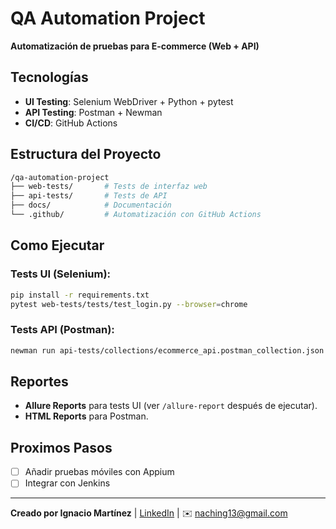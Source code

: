 #  QA Automation Project  
**Automatización de pruebas para E-commerce (Web + API)**  

##  Tecnologías  
- **UI Testing**: Selenium WebDriver + Python + pytest  
- **API Testing**: Postman + Newman  
- **CI/CD**: GitHub Actions  

##  Estructura del Proyecto  
```bash
/qa-automation-project  
├── web-tests/       # Tests de interfaz web  
├── api-tests/       # Tests de API  
├── docs/            # Documentación  
└── .github/         # Automatización con GitHub Actions  
```

##  Como Ejecutar  
### Tests UI (Selenium):  
```bash
pip install -r requirements.txt  
pytest web-tests/tests/test_login.py --browser=chrome  
```

### Tests API (Postman):  
```bash
newman run api-tests/collections/ecommerce_api.postman_collection.json  
```

##  Reportes  
- **Allure Reports** para tests UI (ver `/allure-report` después de ejecutar).  
- **HTML Reports** para Postman.  

##  Proximos Pasos  
- [ ] Añadir pruebas móviles con Appium  
- [ ] Integrar con Jenkins  

---

 **Creado por Ignacio Martínez** | [LinkedIn](www.linkedin.com/in/ignacio-martinez-qa) | ✉️ naching13@gmail.com  
